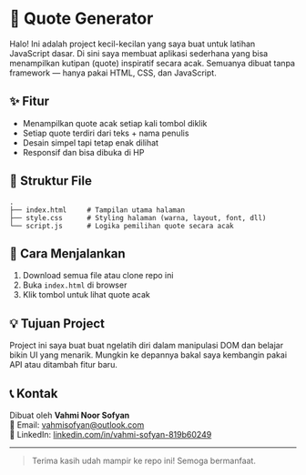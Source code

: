 # 🎯 Quote Generator

Halo! Ini adalah project kecil-kecilan yang saya buat untuk latihan JavaScript dasar. Di sini saya membuat aplikasi sederhana yang bisa menampilkan kutipan (quote) inspiratif secara acak. Semuanya dibuat tanpa framework — hanya pakai HTML, CSS, dan JavaScript.

## ✨ Fitur
- Menampilkan quote acak setiap kali tombol diklik
- Setiap quote terdiri dari teks + nama penulis
- Desain simpel tapi tetap enak dilihat
- Responsif dan bisa dibuka di HP

## 📁 Struktur File
```
.
├── index.html     # Tampilan utama halaman
├── style.css      # Styling halaman (warna, layout, font, dll)
└── script.js      # Logika pemilihan quote secara acak
```

## 🚀 Cara Menjalankan
1. Download semua file atau clone repo ini
2. Buka `index.html` di browser
3. Klik tombol untuk lihat quote acak

## 💡 Tujuan Project
Project ini saya buat buat ngelatih diri dalam manipulasi DOM dan belajar bikin UI yang menarik. Mungkin ke depannya bakal saya kembangin pakai API atau ditambah fitur baru.

## 📞 Kontak
Dibuat oleh **Vahmi Noor Sofyan**  
📧 Email: vahmisofyan@outlook.com  
🔗 LinkedIn: [linkedin.com/in/vahmi-sofyan-819b60249](https://www.linkedin.com/in/vahmi-sofyan-819b60249)

---

> Terima kasih udah mampir ke repo ini! Semoga bermanfaat.
